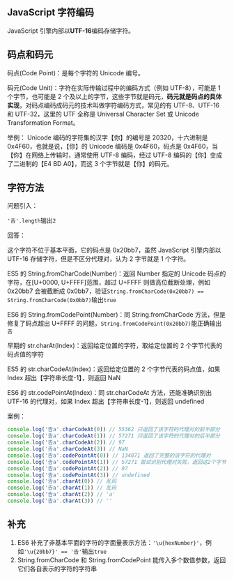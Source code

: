 ## JavaScript 字符编码

JavaScript 引擎内部以**UTF-16**编码存储字符。

## 码点和码元

码点(Code Point)：是每个字符的 Unicode 编号。

码元(Code Unit)：字符在实际传输过程中的编码方式（例如 UTF-8），可能是 1 个字节，也可能是 2 个及以上的字节，这些字节就是码元，**码元就是码点的具体实现**，对码点编码成码元的技术叫做字符编码方式，常见的有 UTF-8、UTF-16 和 UTF-32，这里的 UTF 全称是 Universal Character Set 或 Unicode Transformation Format。

举例：
Unicode 编码的字符集的汉字【你】的编号是 20320，十六进制是 0x4F60，也就是说，【你】的 Unicode 编码是 0x4F60，码点是 0x4F60，当【你】在网络上传输时，通常使用 UTF-8 编码，经过 UTF-8 编码的【你】变成了二进制的【E4 BD A0】，而这 3 个字节就是【你】的码元。

## 字符方法

问题引入：

`'𠮷'.length`输出`2`

回答：

这个字符不位于基本平面，它的码点是 0x20bb7，虽然 JavaScript 引擎内部以 UTF-16 存储字符，但是不区分代理对，认为 2 字节就是 1 个字符。

ES5 的 String.fromCharCode(Number)：返回 Number 指定的 Unicode 码点的字符，在[U+0000, U+FFFF]范围，超过 U+FFFF 则做高位截断处理，例如 0x20bb7 会被截断成 0x0bb7，验证`String.fromCharCode(0x20bb7) == String.fromCharCode(0x0bb7)`输出`true`

ES6 的 String.fromCodePoint(Number)：同 String.fromCharCode 方法，但是修复了码点超出 U+FFFF 的问题，`String.fromCodePoint(0x20bb7)`能正确输出`𠮷`

早期的 str.charAt(Index)：返回给定位置的字符，取给定位置的 2 个字节代表的码点值的字符

ES5 的 str.charCodeAt(Index)：返回给定位置的 2 个字节代表的码点值，如果 Index 超出【字符串长度-1】，则返回 NaN

ES6 的 str.codePointAt(Index)：同 str.charCodeAt 方法，还能准确识别出 UTF-16 的代理对，如果 Index 超出【字符串长度-1】，则返回 undefined

案例：

```js
console.log('𠮷a'.charCodeAt(0)) // 55362 只返回了该字符的代理对的前半部分
console.log('𠮷a'.charCodeAt(1)) // 57271 只返回了该字符的代理对的后半部分
console.log('𠮷a'.charCodeAt(2)) // 97
console.log('𠮷a'.charCodeAt(3)) // NaN
console.log('𠮷a'.codePointAt(0)) // 134071 返回了完整的该字符的代理对
console.log('𠮷a'.codePointAt(1)) // 57271 尝试识别代理对失败，返回这2个字节代表的码点
console.log('𠮷a'.codePointAt(2)) // 97
console.log('𠮷a'.codePointAt(3)) // undefined
console.log('𠮷a'.charAt(0)) // 乱码
console.log('𠮷a'.charAt(1)) // 乱码
console.log('𠮷a'.charAt(2)) // 'a'
console.log('𠮷a'.charAt(3)) // ''
```

## 补充

1. ES6 补充了非基本平面的字符的字面量表示方法：`'\u{hexNumber}'`，例如`'\u{20bb7}' == '𠮷'`输出`true`
2. String.fromCharCode 和 String.fromCodePoint 能传入多个数值参数，返回它们各自表示的字符的字符串
